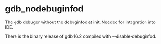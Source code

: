 # gdb_nodebuginfod
The gdb debuger without the debuginfod at init. Needed for integration into IDE.

There is the binary release of gdb 16.2 compiled with --disable-debuginfod.
